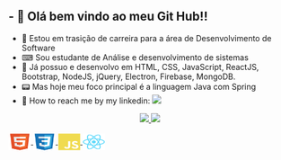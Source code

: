 ## - 👋 Olá bem vindo ao meu Git Hub!!
- 👀 Estou em trasição de carreira para a área de Desenvolvimento de Software
- ⌨ Sou estudante de Análise e desenvolvimento de sistemas
- 🌱 Já possuo e desenvolvo em HTML, CSS, JavaScript, ReactJS, Bootstrap, NodeJS, jQuery, Electron, Firebase, MongoDB.
- 📟 Mas hoje meu foco principal é a linguagem Java com Spring
- 🔗 How to reach me by my linkedin: <a href="https://www.linkedin.com/in/sandrofernandodossantos"><img href="https://www.linkedin.com/in/sandrofernandodossantos" heigth = "20" width = "20" src="https://cdn.jsdelivr.net/gh/devicons/devicon/icons/linkedin/linkedin-original.svg" /></a>
        


<div align="center">
  <a href="https://github.com/rafaballerini">
  <img height="150em" src="https://github-readme-stats.vercel.app/api?username=sandrosantos89&show_icons=true&theme=dark&include_all_commits=true&count_private=true"/>
  <img height="150em" src="https://github-readme-stats.vercel.app/api/top-langs/?username=sandrosantos89&layout=compact&langs_count=7&theme=dark"/>
</div>
<div style="display: inline_block"><br>  
  <img align="center" alt="Rafa-HTML" height="30" width="40" src="https://raw.githubusercontent.com/devicons/devicon/master/icons/html5/html5-original.svg">
  <img align="center" alt="Rafa-CSS" height="30" width="40" src="https://raw.githubusercontent.com/devicons/devicon/master/icons/css3/css3-original.svg">
  <img align="center" alt="Rafa-Js" height="30" width="40" src="https://raw.githubusercontent.com/devicons/devicon/master/icons/javascript/javascript-plain.svg">
  <img align="center" alt="Rafa-React" height="30" width="40" src="https://raw.githubusercontent.com/devicons/devicon/master/icons/react/react-original.svg">
  
